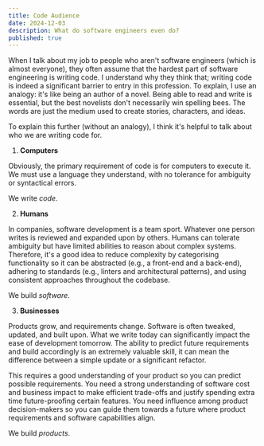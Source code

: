 ```yaml
---
title: Code Audience
date: 2024-12-03
description: What do software engineers even do?
published: true
---
```


When I talk about my job to people who aren't software engineers (which is almost everyone), they often assume that the hardest part
of software engineering is writing code. I understand why they think that; writing code is indeed a significant barrier to entry in
this profession. To explain, I use an analogy: it's like being an author of a novel. Being able to read and write is essential, but the best novelists don't necessarily win spelling bees. The words are just the medium used to create stories, characters, and ideas.

To explain this further (without an analogy), I think it's helpful to talk about who we are writing code for.

1. **Computers**

Obviously, the primary requirement of code is for computers to execute it. We must use a language they understand, with no tolerance for
ambiguity or syntactical errors.

We write _code_.

2. **Humans**

In companies, software development is a team sport. Whatever one person writes is reviewed and expanded upon by others. Humans can
tolerate ambiguity but have limited abilities to reason about complex systems. Therefore, it's a good idea to reduce complexity
by categorising functionality so it can be abstracted (e.g., a front-end and a back-end), adhering to standards (e.g., linters and
architectural patterns), and using consistent approaches throughout the codebase.

We build _software_.

3. **Businesses**

Products grow, and requirements change. Software is often tweaked, updated, and built upon. What we write today can significantly
impact the ease of development tomorrow. The ability to predict future requirements and build accordingly is an extremely valuable
skill, it can mean the difference between a simple update or a significant refactor.

This requires a good understanding of your product so you can predict possible requirements. You need a strong understanding
of software cost and business impact to make efficient trade-offs and justify spending extra time future-proofing certain features.
You need influence among product decision-makers so you can guide them towards a future where product requirements and software
capabilities align.

We build _products_.
